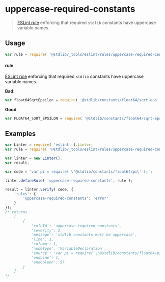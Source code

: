 <!--

@license Apache-2.0

Copyright (c) 2018 The Stdlib Authors.

Licensed under the Apache License, Version 2.0 (the "License");
you may not use this file except in compliance with the License.
You may obtain a copy of the License at

   http://www.apache.org/licenses/LICENSE-2.0

Unless required by applicable law or agreed to in writing, software
distributed under the License is distributed on an "AS IS" BASIS,
WITHOUT WARRANTIES OR CONDITIONS OF ANY KIND, either express or implied.
See the License for the specific language governing permissions and
limitations under the License.

-->

# uppercase-required-constants

> [ESLint rule][eslint-rules] enforcing that required `stdlib` constants have uppercase variable names.

<section class="intro">

</section>

<!-- /.intro -->

<section class="usage">

## Usage

```javascript
var rule = require( '@stdlib/_tools/eslint/rules/uppercase-required-constants' );
```

#### rule

[ESLint rule][eslint-rules] enforcing that required `stdlib` constants have uppercase variable names.

**Bad**:

<!-- eslint-disable stdlib/uppercase-required-constants -->

```javascript
var float64SqrtEpsilon = require( '@stdlib/constants/float64/sqrt-eps' );
```

**Good**:

```javascript
var FLOAT64_SQRT_EPSILON = require( '@stdlib/constants/float64/sqrt-eps' );
```

</section>

<!-- /.usage -->

<section class="examples">

## Examples

<!-- eslint no-undef: "error" -->

```javascript
var Linter = require( 'eslint' ).Linter;
var rule = require( '@stdlib/_tools/eslint/rules/uppercase-required-constants' );

var linter = new Linter();
var result;

var code = 'var pi = require( \'@stdlib/constants/float64/pi\' );';

linter.defineRule( 'uppercase-required-constants', rule );

result = linter.verify( code, {
    'rules': {
        'uppercase-required-constants': 'error'
    }
});
/* returns
    [
        {
            'ruleId': 'uppercase-required-constants',
            'severity': 2,
            'message': 'stdlib constants must be uppercase',
            'line': 1,
            'column': 1,
            'nodeType': 'VariableDeclaration',
            'source': 'var pi = require( \'@stdlib/constants/float64/pi\' );',
            'endLine': 1,
            'endColumn': 57
        }
    ]
*/
```

</section>

<!-- /.examples -->

<section class="links">

[eslint-rules]: https://eslint.org/docs/developer-guide/working-with-rules

</section>

<!-- /.links -->
